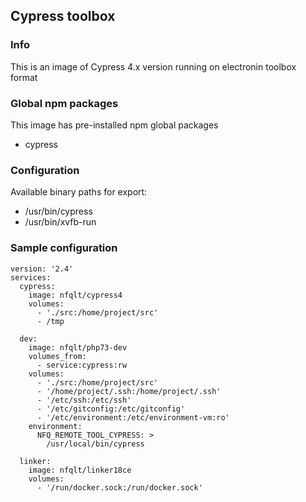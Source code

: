 ## Cypress toolbox

### Info
This is an image of Cypress 4.x version running on electronin toolbox format

### Global npm packages
This image has pre-installed npm global packages

 - cypress

### Configuration
Available binary paths for export:

- /usr/bin/cypress
- /usr/bin/xvfb-run

### Sample configuration
```
version: '2.4'
services:
  cypress:
    image: nfqlt/cypress4
    volumes:
      - './src:/home/project/src'
      - /tmp

  dev:
    image: nfqlt/php73-dev
    volumes_from:
      - service:cypress:rw
    volumes:
      - './src:/home/project/src'
      - '/home/project/.ssh:/home/project/.ssh'
      - '/etc/ssh:/etc/ssh'
      - '/etc/gitconfig:/etc/gitconfig'
      - '/etc/environment:/etc/environment-vm:ro'
    environment:
      NFQ_REMOTE_TOOL_CYPRESS: >
        /usr/local/bin/cypress

  linker:
    image: nfqlt/linker18ce
    volumes:
      - '/run/docker.sock:/run/docker.sock'
```

